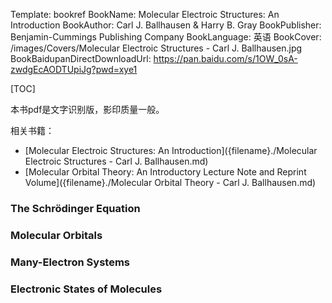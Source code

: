Template: bookref
BookName: Molecular Electroic Structures: An Introduction
BookAuthor: Carl J. Ballhausen & Harry B. Gray
BookPublisher: Benjamin-Cummings Publishing Company
BookLanguage: 英语
BookCover: /images/Covers/Molecular Electroic Structures - Carl J. Ballhausen.jpg
BookBaidupanDirectDownloadUrl: https://pan.baidu.com/s/1OW_0sA-zwdgEcAODTUpiJg?pwd=xye1 

[TOC]

本书pdf是文字识别版，影印质量一般。

相关书籍：

- [Molecular Electroic Structures: An Introduction]({filename}./Molecular Electroic Structures - Carl J. Ballhausen.md)
- [Molecular Orbital Theory: An Introductory Lecture Note and Reprint Volume]({filename}./Molecular Orbital Theory - Carl J. Ballhausen.md)

### The Schrödinger Equation

### Molecular Orbitals

### Many-Electron Systems

### Electronic States of Molecules

